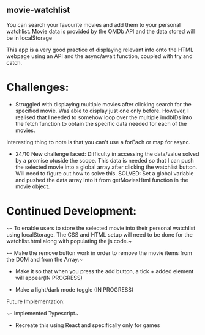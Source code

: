 ## movie-watchlist
You can search your favourite movies and add them to your personal watchlist. Movie data is provided by the OMDb API and the data stored will be in localStorage

This app is a very good practice of displaying relevant info onto the HTML webpage using an API and the async/await function, coupled with try and catch. 

# Challenges:

- Struggled with displaying multiple movies after clicking search for the specified movie. Was able to display just one only before. However, I realised that I needed to somehow loop over the multiple imdbIDs into the fetch function to obtain the specific data needed for each of the movies.  

Interesting thing to note is that you can't use a forEach or map for async. 

- 24/10 New challenge faced: Difficulty in accessing the data/value solved by a promise otuside the scope. This data is needed so that I can push the selected movie into a global array after clicking the watchlist button. Will need to figure out how to solve this. 
SOLVED: Set a global variable and pushed the data array into it from getMoviesHtml function in the movie object.


# Continued Development:  
 
 ~- To enable users to store the selected movie into their personal watchlist using localStorage. The CSS and HTML setup will need to be done for the watchlist.html along with populating the js code.~ 

 ~- Make the remove button work in order to remove the movie items from the DOM and from the Array.~

 - Make it so that when you press the add button, a tick + added element will appear(IN PROGRESS)

 - Make a light/dark mode toggle (IN PROGRESS)
 
 Future Implementation:

 ~- Implemented Typescript~
 
 - Recreate this using React and specifically only for games
